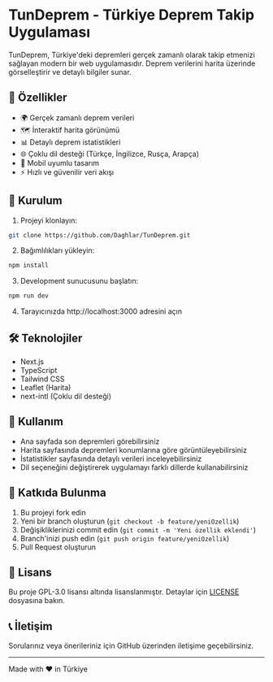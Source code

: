 # TunDeprem - Türkiye Deprem Takip Uygulaması

TunDeprem, Türkiye'deki depremleri gerçek zamanlı olarak takip etmenizi sağlayan modern bir web uygulamasıdır. Deprem verilerini harita üzerinde görselleştirir ve detaylı bilgiler sunar.

## 🌟 Özellikler

- 🌍 Gerçek zamanlı deprem verileri
- 🗺️ İnteraktif harita görünümü
- 📊 Detaylı deprem istatistikleri
- 🌐 Çoklu dil desteği (Türkçe, İngilizce, Rusça, Arapça)
- 📱 Mobil uyumlu tasarım
- ⚡ Hızlı ve güvenilir veri akışı

## 🚀 Kurulum

1. Projeyi klonlayın:
```bash
git clone https://github.com/Daghlar/TunDeprem.git
```

2. Bağımlılıkları yükleyin:
```bash
npm install
```

3. Development sunucusunu başlatın:
```bash
npm run dev
```

4. Tarayıcınızda http://localhost:3000 adresini açın

## 🛠️ Teknolojiler

- Next.js
- TypeScript
- Tailwind CSS
- Leaflet (Harita)
- next-intl (Çoklu dil desteği)

## 📝 Kullanım

- Ana sayfada son depremleri görebilirsiniz
- Harita sayfasında depremleri konumlarına göre görüntüleyebilirsiniz
- İstatistikler sayfasında detaylı verileri inceleyebilirsiniz
- Dil seçeneğini değiştirerek uygulamayı farklı dillerde kullanabilirsiniz

## 🤝 Katkıda Bulunma

1. Bu projeyi fork edin
2. Yeni bir branch oluşturun (`git checkout -b feature/yeniOzellik`)
3. Değişikliklerinizi commit edin (`git commit -m 'Yeni özellik eklendi'`)
4. Branch'inizi push edin (`git push origin feature/yeniOzellik`)
5. Pull Request oluşturun

## 📄 Lisans

Bu proje GPL-3.0 lisansı altında lisanslanmıştır. Detaylar için [LICENSE](LICENSE) dosyasına bakın.

## 📞 İletişim

Sorularınız veya önerileriniz için GitHub üzerinden iletişime geçebilirsiniz.

---

Made with ❤️ in Türkiye 